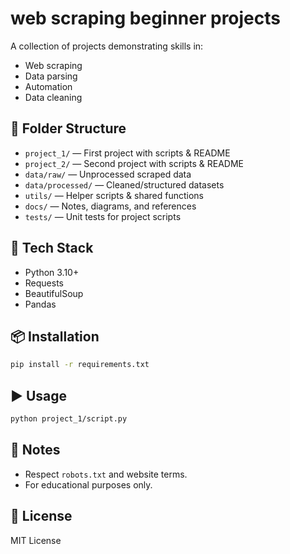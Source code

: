 # web scraping beginner projects

A collection of projects demonstrating skills in:
- Web scraping
- Data parsing
- Automation
- Data cleaning

## 📂 Folder Structure
- `project_1/` — First project with scripts & README
- `project_2/` — Second project with scripts & README
- `data/raw/` — Unprocessed scraped data
- `data/processed/` — Cleaned/structured datasets
- `utils/` — Helper scripts & shared functions
- `docs/` — Notes, diagrams, and references
- `tests/` — Unit tests for project scripts

## 🚀 Tech Stack
- Python 3.10+
- Requests
- BeautifulSoup
- Pandas

## 📦 Installation
```bash
pip install -r requirements.txt
```

## ▶️ Usage
```bash
python project_1/script.py
```

## 📌 Notes
- Respect `robots.txt` and website terms.
- For educational purposes only.

## 📜 License
MIT License
